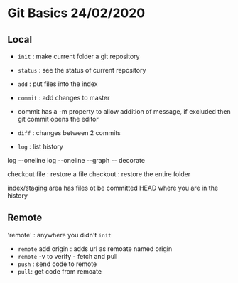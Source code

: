 # Git Basics 24/02/2020

## Local

- `init` : make current folder a git repository
- `status` : see the status of current repository
- `add` : put files into the index
- `commit` : add changes to master
- commit has a -m property to allow addition of message, 
if excluded then git commit opens the editor

- `diff` : changes between 2 commits
- `log` : list history 

log --oneline
log --oneline --graph -- decorate

checkout <hash> file : restore a file
checkout <hash> : restore the entire folder 


index/staging area has files ot be committed
HEAD where you are in the history 

## Remote

'remote' : anywhere you didn't `init`
  - `remote` add origin <url> : adds url as remoate named origin
  - `remote` -v to verify - fetch and pull 
- `push` : send code to remote
- `pull`: get code from remoate

